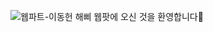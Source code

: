 ![웹파트-이동헌](https://user-images.githubusercontent.com/79238676/227775634-fe1d65a9-4a74-4c5f-9ec1-7ccb23e116af.png)
해삐 웹팟에 오신 것을 환영합니다🌼
